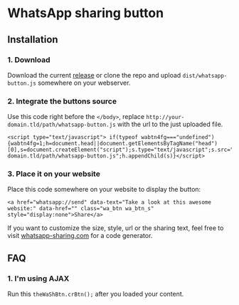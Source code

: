 # WhatsApp sharing button

## Installation

### 1. Download

Download the current [release](https://github.com/kriskbx/whatsapp-sharing/releases) or clone the repo and upload `dist/whatsapp-button.js` somewhere on your webserver.

### 2. Integrate the buttons source

Use this code right before the `</body>`, replace `http://your-domain.tld/path/whatsapp-button.js` with the url to the just uploaded file.

	<script type="text/javascript">	if(typeof wabtn4fg==="undefined")	{wabtn4fg=1;h=document.head||document.getElementsByTagName("head")[0],s=document.createElement("script");s.type="text/javascript";s.src="http://your-domain.tld/path/whatsapp-button.js";h.appendChild(s)}</script>

### 3. Place it on your website

Place this code somewhere on your website to display the button:

	<a href="whatsapp://send" data-text="Take a look at this awesome website:" data-href="" class="wa_btn wa_btn_s" style="display:none">Share</a>
	
If you want to customize the size, style, url or the sharing text, feel free to visit [whatsapp-sharing.com](http://www.whatsapp-sharing.com) for a code generator.

## FAQ

### 1. I'm using AJAX

Run this `theWaShBtn.crBtn();` after you loaded your content.